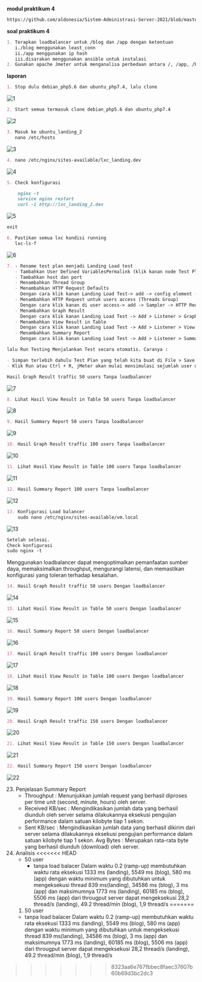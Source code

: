**modul praktikum 4**

```markdown
https://github.com/aldonesia/Sistem-Administrasi-Server-2021/blob/master/modul-4/silabus.md
```

**soal praktikum 4**

```markdown
1. Terapkan loadbalancer untuk /blog dan /app dengan ketentuan
   i./blog menggunakan least_conn
   ii./app menggunakan ip hash
   iii.disarakan menggunakan ansible untuk instalasi
2. Gunakan apache Jmeter untuk menganalisa perbedaan antara /, /app, /blog dengan loadbalancer dan tanpa loadbalancer pada traffic 50, 100 dan 150 users. Analisa dari segi waktu saja. Tulis langkah testing dan analisa dengan bahasa sendiri.
```

**laporan**

```markdown
1. Stop dulu debian_php5.6 dan ubuntu_php7.4, lalu clone
```

![1](https://user-images.githubusercontent.com/93067781/148239635-e85cb1c0-7a1f-4553-abc1-f4266ecfb871.png)

```markdown
2. Start semua termasuk clone debian_php5.6 dan ubuntu_php7.4
```

![2](https://user-images.githubusercontent.com/93067781/148239771-ef36c85b-f4dd-44d0-8f91-6986c13b1f02.png)

```markdown
3. Masuk ke ubuntu_landing_2
   nano /etc/hosts
```

![3](https://user-images.githubusercontent.com/93067781/148240545-5e25d260-3ffc-49f4-ba26-e15025eeb159.png)

```markdown
4. nano /etc/nginx/sites-available/lxc_landing.dev
```

![4](https://user-images.githubusercontent.com/93067781/148240491-bea75369-f1d8-40af-bcb8-11cd088ab9d0.png)

```markdown
5. Check konfigurasi
```

```markdown
    nginx -t
    service nginx restart
    curl -i http://lxc_landing_2.dev
```

![5](https://user-images.githubusercontent.com/93067781/148240612-817e0be3-5031-4c40-8d7f-ec641c733cc0.png)

```markdown
exit
```

```markdown
6. Pastikan semua lxc kondisi running
   lxc-ls-f
```

![6](https://user-images.githubusercontent.com/93067781/148240855-92642b13-eed3-4bfa-8a81-b94c10d82123.png)

```markdown
7. - Rename test plan menjadi Landing Load test
   - Tambahkan User Defined VariablesPermalink (klik kanan node Test Plan (Landing Load Test) -> Add -> Config Element -> User Defined Variables)
   - Tambahkan host dan port
   - Menambahkan Thread Group
   - Menambahkan HTTP Request Defaults
     Dengan cara klik kanan Landing Load Test-> add -> config element -> HTTP Request Default
   - Menambahkan HTTP Request untuk users access (Threads Group)
     Dengan cara klik kanan di user access-> add -> Sampler -> HTTP Request (lakukan 3 kali untuk landing, blog, dan app)
   - Menambahkan Graph Result
     Dengan cara klik kanan Landing Load Test -> Add > Listener > Graph Result
   - Menambahkan View Result in Table
     Dengan cara klik kanan Landing Load Test -> Add > Listener > View Result in Table
   - Menambahkan Summary Report
     Dengan cara klik kanan Landing Load Test -> Add > Listener > Summary Report
```

```markdown
lalu Run Testing Menjalankan Test secara otomatis. Caranya :

- Simpan terlebih dahulu Test Plan yang telah kita buat di File > Save ( Ctrl + S ).
- Klik Run atau Ctrl + R, jMeter akan mulai mensimulasi sejumlah user dalam mengakses web server yang telah ditentukan.
```

```markdown
Hasil Graph Result traffic 50 users Tanpa loadbalancer
```

![7](https://user-images.githubusercontent.com/93067781/148240862-0534c8f1-57b1-4c1a-b9e2-6c12ea4c82ec.png)

```markdown
8. Lihat Hasil View Result in Table 50 users Tanpa loadbalancer
```

![8](https://user-images.githubusercontent.com/93067781/148240871-c0e860c7-3bd8-4c27-ab08-00fd087987b1.png)

```markdown
9. Hasil Summary Report 50 users Tanpa loadbalancer
```

![9](https://user-images.githubusercontent.com/93067781/148240877-994e0cf5-f69e-43d1-a746-94b32f5443a0.png)

```markdown
10. Hasil Graph Result traffic 100 users Tanpa loadbalancer
```

![10](https://user-images.githubusercontent.com/93067781/148240889-fa816bbe-024c-4dd0-aa27-39d846911312.png)

```markdown
11. Lihat Hasil View Result in Table 100 users Tanpa loadbalancer
```

![11](https://user-images.githubusercontent.com/93067781/148241059-acb9cf12-2810-4946-826f-9b734e3b4a21.png)

```markdown
12. Hasil Summary Report 100 users Tanpa loadbalancer
```

![12](https://user-images.githubusercontent.com/93067781/148241066-54be8e16-15d5-4bcc-945f-77675a251826.png)

```markdown
13. Konfigurasi Load balancer
    sudo nano /etc/nginx/sites-available/vm.local
```

![13](https://user-images.githubusercontent.com/93067781/148241072-426c3f6f-211e-49d1-9488-b573c54804fd.png)

```markdown
Setelah selesai.
Check konfigurasi
sudo nginx -t
```

Menggunakan loadbalancer dapat mengoptimalkan pemanfaatan sumber daya, memaksimalkan throughput, mengurangi latensi, dan memastikan konfigurasi yang toleran terhadap kesalahan.

```markdown
14. Hasil Graph Result traffic 50 users Dengan loadbalancer
```

![14](https://user-images.githubusercontent.com/93067781/148241081-bf6bb560-5888-419d-b825-6128e72215a4.png)

```markdown
15. Lihat Hasil View Result in Table 50 users Dengan loadbalancer
```

![15](https://user-images.githubusercontent.com/93067781/148241088-6b50f1f2-f5fe-4df8-9b07-13b6574a1bf7.png)

```markdown
16. Hasil Summary Report 50 users Dengan loadbalancer
```

![16](https://user-images.githubusercontent.com/93067781/148241097-cff439dd-402f-4852-a1a4-374e5b88e41b.png)

```markdown
17. Hasil Graph Result traffic 100 users Dengan loadbalancer
```

![17](https://user-images.githubusercontent.com/93067781/148241102-6fb08c62-9d23-4a52-89df-b5c8f2ce10ba.png)

```markdown
18. Lihat Hasil View Result in Table 100 users Dengan loadbalancer
```

![18](https://user-images.githubusercontent.com/93067781/148241105-cb046269-65f4-4f5f-ab64-714e202229da.png)

```markdown
19. Hasil Summary Report 100 users Dengan loadbalancer
```

![19](https://user-images.githubusercontent.com/93067781/148241113-68125f6e-60de-4d42-ac2c-5fdf2f5e4b5a.png)

```markdown
20. Hasil Graph Result traffic 150 users Dengan loadbalancer
```

![20](https://user-images.githubusercontent.com/93067781/148241144-ca8a63b1-a949-4ad2-a607-75ab67adf846.png)

```markdown
21. Lihat Hasil View Result in Table 150 users Dengan loadbalancer
```

![21](https://user-images.githubusercontent.com/93067781/148241164-584d825f-4cc9-4e25-acec-d98a576dd00b.png)

```markdown
22. Hasil Summary Report 150 users Dengan loadbalancer
```

![22](https://user-images.githubusercontent.com/93067781/148241167-c431ca2a-9418-45d3-9420-848bf363286f.png)

23. Penjelasan Summary Report
    - Throughput : Menunjukkan jumlah request yang berhasil diproses per time unit (second, minute, hours) oleh server.
    - Received KB/sec : Mengindikasikan jumlah data yang berhasil diunduh oleh server selama dilakukannya eksekusi pengujian performance dalam satuan kilobyte tiap 1 sekon.
    - Sent KB/sec : Mengindikasikan jumlah data yang berhasil dikirim dari server selama dilakukannya eksekusi pengujian performance dalam satuan kilobyte tiap 1 sekon.
      Avg Bytes : Merupakan rata-rata byte yang berhasil diunduh (download) oleh server.
24. Analisis
<<<<<<< HEAD
    - 50 user
      - tanpa load balacer
        Dalam waktu 0.2 (ramp-up) membutuhkan waktu rata eksekusi 1333 ms (landing), 5549 ms (blog), 580 ms (app) dengan waktu minimum yang dibutuhkan untuk mengeksekusi thread 839 ms(landing), 34586 ms (blog), 3 ms (app) dan maksimumnya 1773 ms (landing), 60185 ms (blog), 5506 ms (app) dari througput server dapat mengeksekusi 28,2 thread/s (landing), 49.2 thread/min (blog), 1,9 thread/s
=======
    1. 50 user
    - tanpa load balacer
     Dalam waktu 0.2 (ramp-up) membutuhkan waktu rata eksekusi 1333 ms (landing), 5549 ms (blog), 580 ms (app) dengan waktu minimum yang dibutuhkan untuk     mengeksekusi thread 839 ms(landing), 34586 ms (blog), 3 ms (app) dan maksimumnya 1773 ms (landing), 60185 ms (blog), 5506 ms (app) dari througput server dapat mengeksekusi 28,2 thread/s (landing), 49.2 thread/min (blog), 1,9 thread/s
>>>>>>> 8323aa6e767fbbec8faec37607b60b69d3bc2dc3
